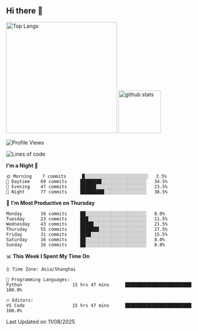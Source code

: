 ## Hi there 👋
<p align="left"> 
  <img alt="Top Langs" height="300px" src="https://github-readme-stats.vercel.app/api/top-langs/?username=Sierraki&layout=compact&show_icons=true&theme=onedark" />
  <a href="https://github.com/Sierraki/LC_Solve">
   <img alt="github stats"height="115px"  src="https://github-readme-stats.vercel.app/api/pin/?username=Sierraki&repo=LC_Solve&theme=onedark&show_icons=true" />
  </a>


<!--START_SECTION:waka-->
![Profile Views](http://img.shields.io/badge/Profile%20Views-0-blue)

![Lines of code](https://img.shields.io/badge/From%20Hello%20World%20I%27ve%20Written-2113%20lines%20of%20code-blue)

**I'm a Night 🦉** 

```text
🌞 Morning    7 commits      █░░░░░░░░░░░░░░░░░░░░░░░░   3.5% 
🌆 Daytime    69 commits     ████████░░░░░░░░░░░░░░░░░   34.5% 
🌃 Evening    47 commits     ██████░░░░░░░░░░░░░░░░░░░   23.5% 
🌙 Night      77 commits     █████████░░░░░░░░░░░░░░░░   38.5%

```
📅 **I'm Most Productive on Thursday** 

```text
Monday       16 commits     ██░░░░░░░░░░░░░░░░░░░░░░░   8.0% 
Tuesday      23 commits     ███░░░░░░░░░░░░░░░░░░░░░░   11.5% 
Wednesday    43 commits     █████░░░░░░░░░░░░░░░░░░░░   21.5% 
Thursday     55 commits     ███████░░░░░░░░░░░░░░░░░░   27.5% 
Friday       31 commits     ████░░░░░░░░░░░░░░░░░░░░░   15.5% 
Saturday     16 commits     ██░░░░░░░░░░░░░░░░░░░░░░░   8.0% 
Sunday       16 commits     ██░░░░░░░░░░░░░░░░░░░░░░░   8.0%

```


📊 **This Week I Spent My Time On** 

```text
⌚︎ Time Zone: Asia/Shanghai

💬 Programming Languages: 
Python                   15 hrs 47 mins      █████████████████████████   100.0%

🔥 Editors: 
VS Code                  15 hrs 47 mins      █████████████████████████   100.0%

```


 Last Updated on 11/08/2025
<!--END_SECTION:waka-->
